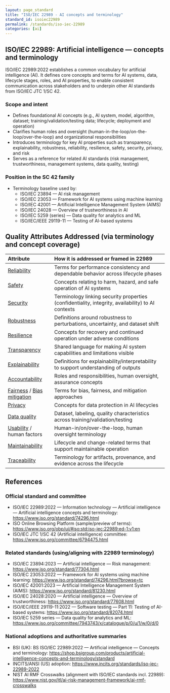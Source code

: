 ```yaml
---
layout: page_standard
title: "ISO/IEC 22989 - AI concepts and terminology"
standard_id: isoiec22989
permalink: /standards/iso-iec-22989
categories: [ai]
---
```


## ISO/IEC 22989: Artificial intelligence — concepts and terminology

ISO/IEC 22989:2022 establishes a common vocabulary for artificial intelligence (AI). It defines core concepts and terms for AI systems, data, lifecycle stages, roles, and AI properties, to enable consistent communication across stakeholders and to underpin other AI standards from ISO/IEC JTC 1/SC 42.

### Scope and intent
- Defines foundational AI concepts (e.g., AI system, model, algorithm, dataset; training/validation/testing data; lifecycle; deployment and operation)
- Clarifies human roles and oversight (human-in-the-loop/on-the-loop/over-the-loop) and organizational responsibilities
- Introduces terminology for key AI properties such as transparency, explainability, robustness, reliability, resilience, safety, security, privacy, and risk
- Serves as a reference for related AI standards (risk management, trustworthiness, management systems, data quality, testing)

### Position in the SC 42 family
- Terminology baseline used by:
  - ISO/IEC 23894 — AI risk management
  - ISO/IEC 23053 — Framework for AI systems using machine learning
  - ISO/IEC 42001 — Artificial Intelligence Management System (AIMS)
  - ISO/IEC 24028 — Overview of trustworthiness in AI
  - ISO/IEC 5259 (series) — Data quality for analytics and ML
  - ISO/IEC/IEEE 29119-11 — Testing of AI-based systems

## Quality Attributes Addressed (via terminology and concept coverage)

| Attribute | How it is addressed or framed in 22989 |
|:---|:---|
| [Reliability](/qualities/reliability) | Terms for performance consistency and dependable behavior across lifecycle phases |
| [Safety](/qualities/safety) | Concepts relating to harm, hazard, and safe operation of AI systems |
| [Security](/qualities/security) | Terminology linking security properties (confidentiality, integrity, availability) to AI contexts |
| [Robustness](/qualities/robustness) | Definitions around robustness to perturbations, uncertainty, and dataset shift |
| [Resilience](/qualities/resilience) | Concepts for recovery and continued operation under adverse conditions |
| [Transparency](/qualities/transparency) | Shared language for making AI system capabilities and limitations visible |
| [Explainability](/qualities/explainability) | Definitions for explainability/interpretability to support understanding of outputs |
| [Accountability](/qualities/accountability) | Roles and responsibilities, human oversight, assurance concepts |
| [Fairness](/qualities/fairness) / [Bias mitigation](/qualities/bias-mitigation) | Terms for bias, fairness, and mitigation approaches |
| [Privacy](/qualities/privacy) | Concepts for data protection in AI lifecycles |
| [Data quality](/qualities/data-quality) | Dataset, labeling, quality characteristics across training/validation/testing |
| [Usability](/qualities/usability) / human factors | Human-in/on/over-the-loop, human oversight terminology |
| [Maintainability](/qualities/maintainability) | Lifecycle and change-related terms that support maintainable operation |
| [Traceability](/qualities/traceability) | Terminology for artifacts, provenance, and evidence across the lifecycle |

## References

### Official standard and committee
- ISO/IEC 22989:2022 — Information technology — Artificial intelligence — Artificial intelligence concepts and terminology: https://www.iso.org/standard/74296.html
- ISO Online Browsing Platform (sample/preview of terms): https://www.iso.org/obp/ui/#iso:std:iso-iec:22989:ed-1:v1:en
- ISO/IEC JTC 1/SC 42 (Artificial intelligence) committee: https://www.iso.org/committee/6794475.html

### Related standards (using/aligning with 22989 terminology)
- ISO/IEC 23894:2023 — Artificial intelligence — Risk management: https://www.iso.org/standard/77304.html
- ISO/IEC 23053:2022 — Framework for AI systems using machine learning: https://www.iso.org/standard/74296.html?browse=tc
- ISO/IEC 42001:2023 — Artificial Intelligence Management System (AIMS): https://www.iso.org/standard/81230.html
- ISO/IEC 24028:2020 — Artificial intelligence — Overview of trustworthiness: https://www.iso.org/standard/77608.html
- ISO/IEC/IEEE 29119-11:2022 — Software testing — Part 11: Testing of AI-based systems: https://www.iso.org/standard/82074.html
- ISO/IEC 5259 series — Data quality for analytics and ML: https://www.iso.org/committee/7943743/x/catalogue/p/0/u/1/w/0/d/0

### National adoptions and authoritative summaries
- BSI (UK): BS ISO/IEC 22989:2022 — Artificial intelligence — Concepts and terminology: https://shop.bsigroup.com/products/artificial-intelligence-concepts-and-terminology/standard
- INCITS/ANSI (US) adoption: https://www.incits.org/standards/iso-iec-22989-2022
- NIST AI RMF Crosswalks (alignment with ISO/IEC standards incl. 22989): https://www.nist.gov/itl/ai-risk-management-framework/ai-rmf-crosswalks
